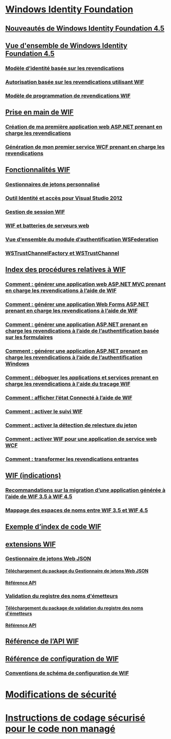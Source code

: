 # [Windows Identity Foundation](windows-identity-foundation.md)
## [Nouveautés de Windows Identity Foundation 4.5](whats-new-in-wif.md)
## [Vue d'ensemble de Windows Identity Foundation 4.5](wif-overview.md)
### [Modèle d’identité basée sur les revendications](claims-based-identity-model.md)
### [Autorisation basée sur les revendications utilisant WIF](claims-based-authorization-using-wif.md)
### [Modèle de programmation de revendications WIF](wif-claims-programming-model.md)
## [Prise en main de WIF](getting-started-with-wif.md)
### [Création de ma première application web ASP.NET prenant en charge les revendications](building-my-first-claims-aware-aspnet-web-app.md)
### [Génération de mon premier service WCF prenant en charge les revendications](building-my-first-claims-aware-wcf-service.md)
## [Fonctionnalités WIF](wif-features.md)
### [Gestionnaires de jetons personnalisé](custom-token-handlers.md)
### [Outil Identité et accès pour Visual Studio 2012](identity-and-access-tool-for-vs.md)
### [Gestion de session WIF](wif-session-management.md)
### [WIF et batteries de serveurs web](wif-and-web-farms.md)
### [Vue d’ensemble du module d’authentification WSFederation](wsfederation-authentication-module-overview.md)
### [WSTrustChannelFactory et WSTrustChannel](wstrustchannelfactory-and-wstrustchannel.md)
## [Index des procédures relatives à WIF](wif-how-tos-index.md)
### [Comment : générer une application web ASP.NET MVC prenant en charge les revendications à l’aide de WIF](how-to-build-claims-aware-aspnet-mvc-web-app-using-wif.md)
### [Comment : générer une application Web Forms ASP.NET prenant en charge les revendications à l’aide de WIF](how-to-build-claims-aware-aspnet-web-forms-app-using-wif.md)
### [Comment : générer une application ASP.NET prenant en charge les revendications à l’aide de l’authentification basée sur les formulaires](claims-aware-aspnet-app-forms-authentication.md)
### [Comment : générer une application ASP.NET prenant en charge les revendications à l’aide de l’authentification Windows](how-to-build-claims-aware-aspnet-app-using-windows-authentication.md)
### [Comment : déboguer les applications et services prenant en charge les revendications à l'aide du traçage WIF](how-to-debug-claims-aware-applications-and-services-using-wif-tracing.md)
### [Comment : afficher l’état Connecté à l’aide de WIF](how-to-display-signed-in-status-using-wif.md)
### [Comment : activer le suivi WIF](how-to-enable-wif-tracing.md)
### [Comment : activer la détection de relecture du jeton](how-to-enable-token-replay-detection.md)
### [Comment : activer WIF pour une application de service web WCF](how-to-enable-wif-for-a-wcf-web-service-application.md)
### [Comment : transformer les revendications entrantes](how-to-transform-incoming-claims.md)
## [WIF (indications)](wif-guidelines.md)
### [Recommandations sur la migration d’une application générée à l’aide de WIF 3.5 à WIF 4.5](guidelines-for-migrating-an-application-built-using-wif-3-5-to-wif-4-5.md)
### [Mappage des espaces de noms entre WIF 3.5 et WIF 4.5](namespace-mapping-between-wif-3-5-and-wif-4-5.md)
## [Exemple d’index de code WIF](wif-code-sample-index.md)
## [extensions WIF](wif-extensions.md)
### [Gestionnaire de jetons Web JSON](json-web-token-handler.md)
#### [Téléchargement du package du Gestionnaire de jetons Web JSON](downloading-the-json-web-token-handler-package.md)
#### [Référence API](json-web-token-handler-api-reference.md)
### [Validation du registre des noms d'émetteurs](validating-issuer-name-registry.md)
#### [Téléchargement du package de validation du registre des noms d'émetteurs](downloading-the-validating-issuer-name-registry-package.md)
#### [Référence API](validating-issuer-name-registry-api-reference.md)
## [Référence de l’API WIF](wif-api-reference.md)
## [Référence de configuration de WIF](wif-configuration-reference.md)
### [Conventions de schéma de configuration de WIF](wif-configuration-schema-conventions.md)
# [Modifications de sécurité](security-changes.md)
# [Instructions de codage sécurisé pour le code non managé](secure-coding-guidelines-for-unmanaged-code.md)
